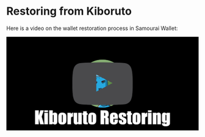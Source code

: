 # Restoring from Kiboruto

Here is a video on the wallet restoration process in Samourai Wallet:

[![Kiboruto Restoring](/assets/Thumbnail-Restoring_1.png)](https://media.econoalchemist.com/w/7BAU6nCQvE7iJ6YMkyFhp9 "Kiboruto Restoring")
